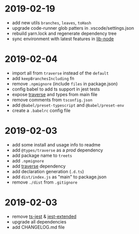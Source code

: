 # 2019-02-19

- add new utils `branches`, `leaves`, `toHash`
- upgrade code-runner glob patters in .vscode/settings.json
- rebuild yarn.lock and regenerate dependency tree
- sync environment with latest features in [lib-node]

[lib-node]: https://github.com/juanmait/seedjs/tree/master/seed-lib-node

# 2019-02-04

- import all from `traverse` instead of the `default`
- add `keepBranchesIncluding` fn
- remove `.npmignore` (include `files` in package.json)
- config babel to add ts support in jest tests
- expose [traverse] and types from main file
- remove comments from `tsconfig.json`
- add `@babel/preset-typescript` and `@babel/preset-env`
- create a `.babelrc` config file

# 2019-02-03

- add some install and usage info to readme
- add `@types/traverse` as a _prod_ dependency
- add package name to `treets`
- add `.npmignore`
- add [traverse] dependency
- add declaration generation (`.d.ts`)
- add `dist/index.js` as "main" to package.json
- remove `./dist` from `.gitignore`

# 2019-02-03

- remove [ts-jest] & [jest-extended]
- upgrade all dependencies
- add CHANGELOG.md file

[ts-jest]: https://github.com/kulshekhar/ts-jest
[jest-extended]: https://github.com/jest-community/jest-extended
[traverse]: https://www.npmjs.com/package/traverse
